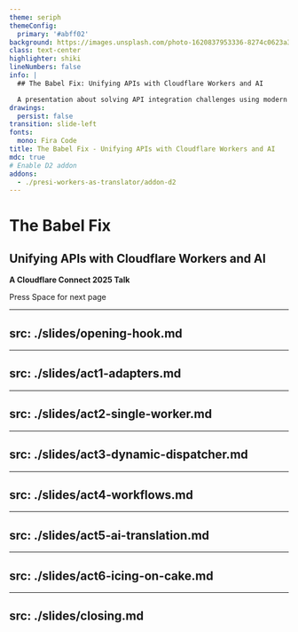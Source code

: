 ```yaml
---
theme: seriph
themeConfig:
  primary: '#abff02'
background: https://images.unsplash.com/photo-1620837953336-8274c0623a3c?q=80&w=1740&auto=format&fit=crop&ixlib=rb-4.1.0&ixid=M3wxMjA3fDB8MHxwaG90by1wYWdlfHx8fGVufDB8fHx8fA%3D%3D
class: text-center
highlighter: shiki
lineNumbers: false
info: |
  ## The Babel Fix: Unifying APIs with Cloudflare Workers and AI

  A presentation about solving API integration challenges using modern edge computing and AI.
drawings:
  persist: false
transition: slide-left
fonts:
  mono: Fira Code
title: The Babel Fix - Unifying APIs with Cloudflare Workers and AI
mdc: true
# Enable D2 addon
addons:
  - ./presi-workers-as-translator/addon-d2
---
```


# The Babel Fix
## Unifying APIs with Cloudflare Workers and AI

**A Cloudflare Connect 2025 Talk**

<div class="pt-12">
  <span @click="$slidev.nav.next" class="px-2 py-1 rounded cursor-pointer" hover="bg-white bg-opacity-10">
    Press Space for next page <carbon:arrow-right class="inline"/>
  </span>
</div>

---
src: ./slides/opening-hook.md
---

---
src: ./slides/act1-adapters.md
---

---
src: ./slides/act2-single-worker.md
---

---
src: ./slides/act3-dynamic-dispatcher.md
---

---
src: ./slides/act4-workflows.md
---

---
src: ./slides/act5-ai-translation.md
---

---
src: ./slides/act6-icing-on-cake.md
---

---
src: ./slides/closing.md
---
